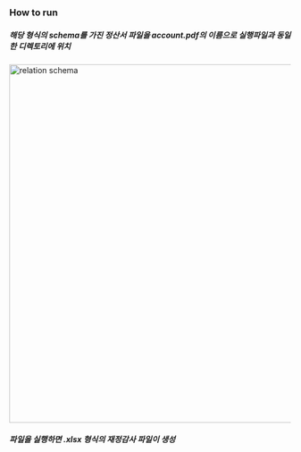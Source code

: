 ### How to run
##### 해당 형식의 schema를 가진 정산서 파일을 account.pdf의 이름으로 실행파일과 동일한 디렉토리에 위치
<img width="642" alt="relation schema" src="https://github.com/user-attachments/assets/112cc3b9-5ba7-40ae-8973-1a5919cb415c">

##### 파일을 실행하면 .xlsx 형식의 재정감사 파일이 생성
